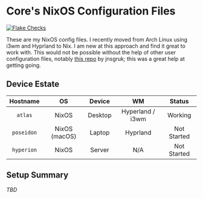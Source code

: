 # Core's NixOS Configuration Files

[![Flake Checks](https://github.com/coredev-uk/nixos/actions/workflows/nix-check.yml/badge.svg)](https://github.com/coredev-uk/nixos/actions/workflows/nix-check.yml)

These are my NixOS config files. I recently moved from Arch Linux using i3wm and Hyprland to Nix. I am new at this approach and find it great to work with. This would not be possible without the help of other user configuration files, notably [this repo](https://github.com/jnsgruk/nixos-config) by jnsgruk; this was a great help at getting going.

## Device Estate

| Hostname | OS | Device | WM | Status |  
| :------: | :----: | :-----: | :----------: | :--------: |
| `atlas` | NixOS | Desktop | Hyperland / i3wm | Working |
| `poseidon` | NixOS (macOS) | Laptop | Hyprland | Not Started |
| `hyperion` | NixOS | Server | N/A | Not Started |

## Setup Summary

*TBD*
